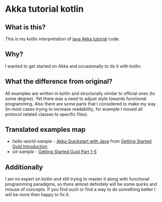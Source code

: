 # Akka tutorial kotlin

## What is this?

This is my kotlin interpretation of [java Akka tutorial](https://doc.akka.io/docs/akka/2.5.13/) code.

## Why?

I wanted to get started on Akka and occasionally to do it with kotlin.

## What the difference from original?

All examples are written in kotlin and structurally similar to official ones (to some degree).
Yet there was a need to adjust style towards functional programming. 
Also there are some parts that I considered to make my way (in most cases trying to increase readability,
for example I moved all protocol related classes to specific files).

## Translated examples map

- *hello-world-sample* - [Akka Quickstart with Java](https://developer.lightbend.com/guides/akka-quickstart-java/) from [Getting Started Guid Introduction](https://doc.akka.io/docs/akka/2.5.13/guide/index.html)
- *iot-sample* - [Getting Started Guid Part 1-5](https://doc.akka.io/docs/akka/2.5.13/guide/index.html)

## Additionally

I am no expert on kotlin and still trying to master it along with functional programming paradigms,
so there almost definitely will be some quirks and misuse of concepts. 
If you find such or find a way to do something better I will be more then happy to fix it.  
